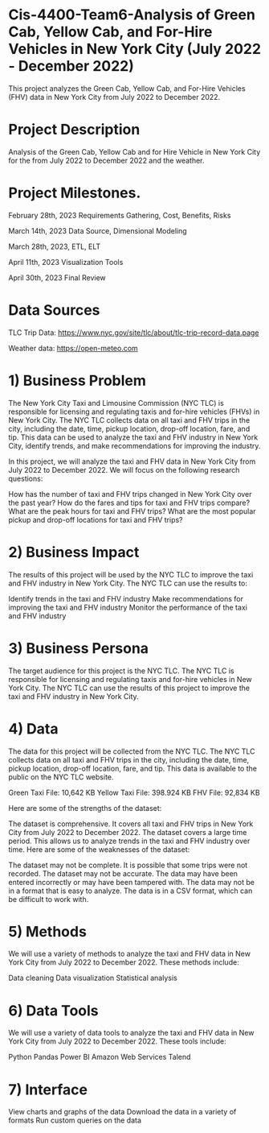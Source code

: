 # Cis-4400-Team6-Analysis of Green Cab, Yellow Cab, and For-Hire Vehicles in New York City (July 2022 - December 2022)

This project analyzes the Green Cab, Yellow Cab, and For-Hire Vehicles (FHV) data in New York City from July 2022 to December 2022.

# Project Description

Analysis of the Green Cab, Yellow Cab and for Hire Vehicle in New York City for the from July 2022 to December 2022 and the weather.

# Project Milestones.
 
February 28th, 2023   Requirements Gathering, Cost, Benefits, Risks

March 14th, 2023 Data Source, Dimensional Modeling

March 28th, 2023, ETL, ELT

April 11th, 2023   Visualization Tools

April 30th, 2023   Final Review

# Data Sources

TLC Trip Data: https://www.nyc.gov/site/tlc/about/tlc-trip-record-data.page

Weather data: https://open-meteo.com


# 1) Business Problem
 
The New York City Taxi and Limousine Commission (NYC TLC) is responsible for licensing and regulating taxis and for-hire vehicles (FHVs) in New York City. The NYC TLC collects data on all taxi and FHV trips in the city, including the date, time, pickup location, drop-off location, fare, and tip. This data can be used to analyze the taxi and FHV industry in New York City, identify trends, and make recommendations for improving the industry.

In this project, we will analyze the taxi and FHV data in New York City from July 2022 to December 2022. We will focus on the following research questions:

How has the number of taxi and FHV trips changed in New York City over the past year?
How do the fares and tips for taxi and FHV trips compare?
What are the peak hours for taxi and FHV trips?
What are the most popular pickup and drop-off locations for taxi and FHV trips?
 
# 2) Business Impact
 
The results of this project will be used by the NYC TLC to improve the taxi and FHV industry in New York City. The NYC TLC can use the results to:

Identify trends in the taxi and FHV industry
Make recommendations for improving the taxi and FHV industry
Monitor the performance of the taxi and FHV industry
 
 
# 3) Business Persona
 
The target audience for this project is the NYC TLC. The NYC TLC is responsible for licensing and regulating taxis and for-hire vehicles in New York City. The NYC TLC can use the results of this project to improve the taxi and FHV industry in New York City.



# 4) Data
The data for this project will be collected from the NYC TLC. The NYC TLC collects data on all taxi and FHV trips in the city, including the date, time, pickup location, drop-off location, fare, and tip. This data is available to the public on the NYC TLC website.

Green Taxi File: 10,642 KB
Yellow Taxi File: 398.924 KB
FHV File: 92,834 KB

Here are some of the strengths of the dataset:

The dataset is comprehensive. It covers all taxi and FHV trips in New York City from July 2022 to December 2022.
The dataset covers a large time period. This allows us to analyze trends in the taxi and FHV industry over time.
Here are some of the weaknesses of the dataset:

The dataset may not be complete. It is possible that some trips were not recorded.
The dataset may not be accurate. The data may have been entered incorrectly or may have been tampered with.
The data may not be in a format that is easy to analyze. The data is in a CSV format, which can be difficult to work with.
 
 
# 5) Methods
We will use a variety of methods to analyze the taxi and FHV data in New York City from July 2022 to December 2022. These methods include:

Data cleaning
Data visualization
Statistical analysis
 
# 6) Data Tools
We will use a variety of data tools to analyze the taxi and FHV data in New York City from July 2022 to December 2022. These tools include:

Python
Pandas
Power BI
Amazon Web Services
Talend
 
# 7) Interface
View charts and graphs of the data
Download the data in a variety of formats
Run custom queries on the data
 
